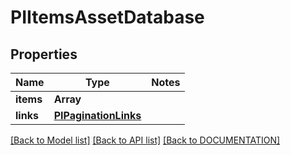 # PIItemsAssetDatabase

## Properties
Name | Type | Notes
------------ | ------------- | -------------
**items** | **Array<PIAssetDatabase>**
**links** | **[**PIPaginationLinks**](../models/PIPaginationLinks.md)**

[[Back to Model list]](../../DOCUMENTATION.md#documentation-for-models) [[Back to API list]](../../DOCUMENTATION.md#documentation-for-api-endpoints) [[Back to DOCUMENTATION]](../../DOCUMENTATION.md)
